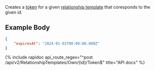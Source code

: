 Creates a [token](/integrate/data-model-overview#token) for a given [relationship template](/integrate/data-model-overview#relationshiptemplate)
that coresponds to the given id.

## Example Body 

```json
{
    "expiresAt": "2024-01-01T00:00:00.000Z"
}
```

{% include rapidoc api_route_regex="^post /api/v2/RelationshipTemplates/Own/{id}/Token$" title="API docs" %}

